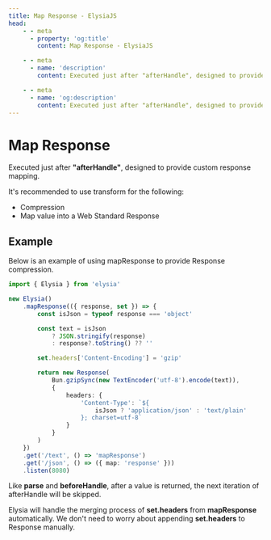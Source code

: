 ```yaml
---
title: Map Response - ElysiaJS
head:
    - - meta
      - property: 'og:title'
        content: Map Response - ElysiaJS

    - - meta
      - name: 'description'
        content: Executed just after "afterHandle", designed to provide custom response mapping. It's recommended to use transform for the following. Map value into a Web Standard Response.

    - - meta
      - name: 'og:description'
        content: Executed just after "afterHandle", designed to provide custom response mapping. It's recommended to use transform for the following. Compression. Map value into a Web Standard Response.
---
```


# Map Response

Executed just after **"afterHandle"**, designed to provide custom response mapping.

It's recommended to use transform for the following:

-   Compression
-   Map value into a Web Standard Response

## Example

Below is an example of using mapResponse to provide Response compression.

```typescript
import { Elysia } from 'elysia'

new Elysia()
    .mapResponse(({ response, set }) => {
        const isJson = typeof response === 'object'

        const text = isJson
            ? JSON.stringify(response)
            : response?.toString() ?? ''

        set.headers['Content-Encoding'] = 'gzip'

        return new Response(
            Bun.gzipSync(new TextEncoder('utf-8').encode(text)),
            {
                headers: {
                    'Content-Type': `${
                        isJson ? 'application/json' : 'text/plain'
                    }; charset=utf-8`
                }
            }
        )
    })
    .get('/text', () => 'mapResponse')
    .get('/json', () => ({ map: 'response' }))
    .listen(8080)
```

Like **parse** and **beforeHandle**, after a value is returned, the next iteration of afterHandle will be skipped.

Elysia will handle the merging process of **set.headers** from **mapResponse** automatically. We don't need to worry about appending **set.headers** to Response manually.
